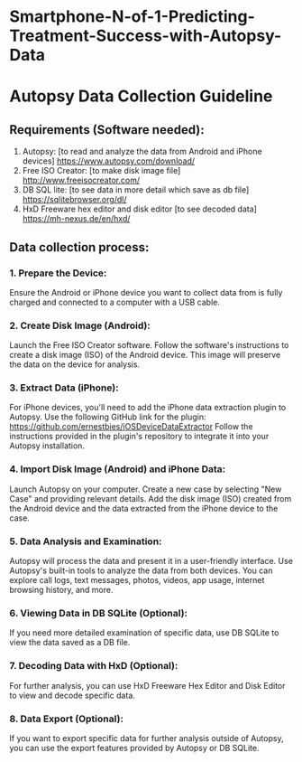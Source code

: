 # Smartphone-N-of-1-Predicting-Treatment-Success-with-Autopsy-Data
#  Autopsy Data Collection Guideline

##  Requirements (Software needed):
1.  Autopsy:  [to read and analyze the data from Android and iPhone devices] https://www.autopsy.com/download/
2.  Free ISO Creator:  [to make disk image file] http://www.freeisocreator.com/
3.  DB SQL lite:    [to see data in more detail which save as db file] https://sqlitebrowser.org/dl/ 
4.  HxD Freeware hex editor and disk editor [to see decoded data] https://mh-nexus.de/en/hxd/

##  Data collection process:
###  1.	Prepare the Device:
Ensure the Android or iPhone device you want to collect data from is fully charged and connected to a computer with a USB cable.
###  2.	Create Disk Image (Android):
Launch the Free ISO Creator software.
Follow the software's instructions to create a disk image (ISO) of the Android device. This image will preserve the data on the device for analysis.
###  3.	Extract Data (iPhone):
For iPhone devices, you'll need to add the iPhone data extraction plugin to Autopsy. Use the following GitHub link for the plugin: https://github.com/ernestbies/iOSDeviceDataExtractor
Follow the instructions provided in the plugin's repository to integrate it into your Autopsy installation.
###  4.	Import Disk Image (Android) and iPhone Data:
Launch Autopsy on your computer.
Create a new case by selecting "New Case" and providing relevant details.
Add the disk image (ISO) created from the Android device and the data extracted from the iPhone device to the case.
###  5.	Data Analysis and Examination:
Autopsy will process the data and present it in a user-friendly interface.
Use Autopsy's built-in tools to analyze the data from both devices. You can explore call logs, text messages, photos, videos, app usage, internet browsing history, and more.
###  6.	Viewing Data in DB SQLite (Optional):
If you need more detailed examination of specific data, use DB SQLite to view the data saved as a DB file.
###  7.	Decoding Data with HxD (Optional):
For further analysis, you can use HxD Freeware Hex Editor and Disk Editor to view and decode specific data.
###  8.	Data Export (Optional):
If you want to export specific data for further analysis outside of Autopsy, you can use the export features provided by Autopsy or DB SQLite.

